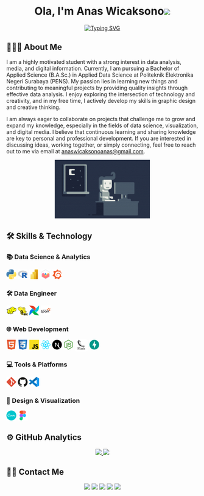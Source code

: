 <h1 align="center">Ola, I'm Anas Wicaksono<img src="https://media.giphy.com/media/hvRJCLFzcasrR4ia7z/giphy.gif" width="35"></h1>
<p align="center">
 <a href="https://git.io/typing-svg"><img src="https://readme-typing-svg.demolab.com?font=JetBrains+Mono&pause=1000&color=00FFFF&center=true&vCenter=true&width=435&lines=Data+Sciences+%7C+AI+%7C+ML+Enthusiast;Graphic+Designer;PENS...+JOSSS!!!" alt="Typing SVG" /></a>
</p>

## 👨🏻‍💻 About Me

I am a highly motivated student with a strong interest in data analysis, media, and digital information. Currently, I am pursuing a Bachelor of Applied Science (B.A.Sc.) in Applied Data Science at Politeknik Elektronika Negeri Surabaya (PENS). My passion lies in learning new things and contributing to meaningful projects by providing quality insights through effective data analysis. I enjoy exploring the intersection of technology and creativity, and in my free time, I actively develop my skills in graphic design and creative thinking.

I am always eager to collaborate on projects that challenge me to grow and expand my knowledge, especially in the fields of data science, visualization, and digital media. I believe that continuous learning and sharing knowledge are key to personal and professional development. If you are interested in discussing ideas, working together, or simply connecting, feel free to reach out to me via email at anaswicaksonoanas@gmail.com.


<p align="center">
  <img alt="Night Coding" src="https://raw.githubusercontent.com/AVS1508/AVS1508/master/assets/Night-Coding.gif" width="250"/>
</p>

## 🛠 Skills & Technology

### 📚 Data Science & Analytics
<code><a href="https://github.com/nasswcksn" target="_blank"><img src="assets/Python_logo_(icon_only).svg"	width="26px" alt="pyton"></a></code>
<code><a href="https://github.com/nasswcksn" target="_blank"><img src="assets/R-Lang--Streamline-Svg-Logos.png"	width="26px" alt="R"></a></code>
<code><a href="https://github.com/nasswcksn" target="_blank"><img src="assets/power-bi-icon.png"	width="26px" alt="Power BI"></a></code>
<code><a href="https://github.com/nasswcksn" target="_blank"><img src="assets/Chartjs--Streamline-Svg-Logos (3).png"	width="26px" alt="Chart.js"></a></code>
<code><a href="https://github.com/nasswcksn" target="_blank"><img src="assets/Grafana--Streamline-Svg-Logos (1).png"	width="26px" alt="R"></a></code>

### 🛠️ Data Engineer
<code><a href="https://github.com/nasswcksn" target="_blank"><img src="assets/Hadoop--Streamline-Svg-Logos.png"	width="26px" alt="Hadoop"></a></code>
<code><a href="https://github.com/nasswcksn" target="_blank"><img src="assets/512px-Apache_Hive_logo.svg.png"	width="26px" alt="Apache Hive"></a></code>
<code><a href="https://github.com/nasswcksn" target="_blank"><img src="assets/Airflow-Icon--Streamline-Svg-Logos.png"	width="26px" alt="Apache Airflow"></a></code>
<code><a href="https://github.com/nasswcksn" target="_blank"><img src="assets/Apache-Spark--Streamline-Svg-Logos.png"	width="26px" alt="R"></a></code>

### 🌐 Web Development
<code><a href="https://github.com/nasswcksn" target="_blank"><img src="assets/html-icon.png"	width="26px" alt="HTML"></a></code>
<code><a href="https://github.com/nasswcksn" target="_blank"><img src="assets/css-icon.png"	width="26px" alt="CSS"></a></code>
<code><a href="https://github.com/nasswcksn" target="_blank"><img src="assets/Javascript--Streamline-Svg-Logos.png"	width="26px" alt="Javascripts"></a></code>
<code><a href="https://github.com/nasswcksn" target="_blank"><img src="assets/React--Streamline-Svg-Logos.png"	width="26px" alt="React.js"></a></code>
<code><a href="https://github.com/nasswcksn" target="_blank"><img src="assets/Nextjs-Icon--Streamline-Svg-Logos.png"	width="26px" alt="Next.js"></a></code>
<code><a href="https://github.com/nasswcksn" target="_blank"><img src="assets/Nodejs-Icon--Streamline-Svg-Logos.png"	width="26px" alt="Node.js"></a></code>
<code style="background-color: #fff; border-radius: 6px; padding: 2px 4px; display: inline-block;"><a href="https://github.com/nasswcksn" target="_blank"><img src="assets/Flask--Streamline-Svg-Logos.png" width="26px" alt="Flask"></a></code>
<code><a href="https://github.com/nasswcksn" target="_blank"><img src="assets/Fastapi-Icon--Streamline-Svg-Logos.png"	width="26px" alt="FastAPI"></a></code>

### 💻 Tools & Platforms
<code><a href="https://github.com/nasswcksn" target="_blank"><img src="assets/Git-Icon--Streamline-Svg-Logos.png"	width="26px" alt="Git"></a></code>
<code><a href="https://github.com/nasswcksn" target="_blank"><img src="assets/Github-Icon--Streamline-Svg-Logos.png"	width="26px" alt="Github"></a></code>
<code><a href="https://github.com/nasswcksn" target="_blank"><img src="assets/visual-studio-code-icon.png"	width="26px" alt="Visual Studio Code"></a></code>

### 🎨 Design & Visualization
<code><a href="https://github.com/nasswcksn" target="_blank"><img src="assets/Canva.png"	width="26px" alt="Canva"></a></code>
<code><a href="https://github.com/nasswcksn" target="_blank"><img src="assets/Figma--Streamline-Svg-Logos.png"	width="26px" alt="Figma"></a></code>

## ⚙️ GitHub Analytics
<p align="center">
<a href="https://github.com/nasswcksn">
<img height="180em" src="https://github-readme-stats-eight-theta.vercel.app/api?username=nasswcksn&show_icons=true&theme=algolia&include_all_commits=true&count_private=true"/>
<img height="180em" src="https://github-readme-stats-eight-theta.vercel.app/api/top-langs/?username=nasswcksn&layout=compact&langs_count=8&theme=algolia"/>
</a>
</p>

## 🤝🏻 Contact Me
<p align="center">
<a href="mailto:anaswicaksonoanas@gmail.com"><img src="https://img.shields.io/badge/-anaswicaksonoanas@gmail.com-D14836?style=flat&logo=Gmail&logoColor=white"/></a>
<a href="https://www.linkedin.com/in/anas-wicaksono-690ba2365"><img src="https://img.shields.io/badge/-Anas%20Wicaksono-0077B5?style=flat&logo=Linkedin&logoColor=white"/></a>
<a href="https://instagram.com/nasswcksn"><img src="https://img.shields.io/badge/-@nasswcksn-E4405F?style=flat&logo=Instagram&logoColor=white"/></a>
<a href="https://wa.me/6281235618385"><img src="https://img.shields.io/badge/-Contact%20Me-25D366?style=flat&logo=WhatsApp&logoColor=white"/></a>
<a href="https://www.tiktok.com/@taskresek03"><img src="https://img.shields.io/badge/-@taskresek03-000000?style=flat&logo=TikTok&logoColor=white"/></a>
</p>
